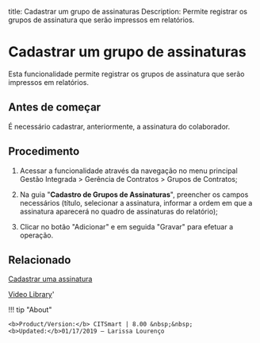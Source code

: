 title: Cadastrar um grupo de assinaturas
Description: Permite registrar os grupos de assinatura que serão impressos em relatórios.
# Cadastrar um grupo de assinaturas

Esta funcionalidade permite registrar os grupos de assinatura que serão impressos em relatórios.

Antes de começar
----------------

É necessário cadastrar, anteriormente, a assinatura do colaborador.

Procedimento
------------

1.  Acessar a funcionalidade através da navegação no menu principal Gestão
    Integrada \> Gerência de Contratos \> Grupos de Contratos;

2.  Na guia "**Cadastro de Grupos de Assinaturas**", preencher os campos
    necessários (título, selecionar a assinatura, informar a ordem em que a
    assinatura aparecerá no quadro de assinaturas do relatório);

3.  Clicar no botão "Adicionar" e em seguida "Gravar" para efetuar a operação.

Relacionado
-----------

[Cadastrar uma assinatura](/pt-br/citsmart-platform-8/additional-features/contract-management/configuration/register-subscription.html)

<i class='fa fa-youtube-play  fa-2x' style='color:#97ce17;vertical-align: middle;'> </i> [Video Library](https://www.youtube.com/playlist?list=PLB5qK2uzf2RNUc7XoNAAOyo3Ex5fKM2db)'

!!! tip "About"

    <b>Product/Version:</b> CITSmart | 8.00 &nbsp;&nbsp;
    <b>Updated:</b>01/17/2019 – Larissa Lourenço
